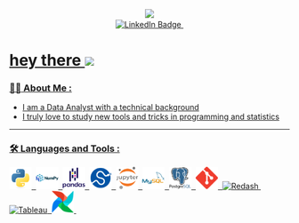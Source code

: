 <div id="header" align="center">
  <img src="https://media.giphy.com/media/LaVp0AyqR5bGsC5Cbm/giphy.gif" width="200"/>
</div>


<div id="badges" align="center">
  <a href="https://www.linkedin.com/in/%D1%8E%D0%BD%D1%83%D1%81%D1%85%D0%BE%D0%BD-%D0%BA%D0%BE%D1%81%D0%B8%D0%BC%D1%85%D1%83%D0%B6%D0%B0%D0%B5%D0%B2-4ab336296/">
  <img src="https://img.shields.io/badge/LinkedIn-blue?style=plastic&logo=LinkedIn&logoColor=white" alt="LinkedIn Badge"/>
  <img src="https://komarev.com/ghpvc/?username=GravityIsMyLife&style=flat-square&color=blue" alt=""/>
</div>

<h1>
  hey there
  <img src="https://media.giphy.com/media/hvRJCLFzcasrR4ia7z/giphy.gif" width="30px"/>
</h1>


### :man_technologist: About Me :
- I am a Data Analyst with a technical background
- I truly love to study new tools and tricks in programming and statistics

---

### :hammer_and_wrench: Languages and Tools :
<div>
  <img src="https://github.com/devicons/devicon/blob/master/icons/python/python-original.svg" title="Python" alt="Python" width="40" height="40"/>&nbsp;
  <img src="https://github.com/devicons/devicon/blob/master/icons/numpy/numpy-original-wordmark.svg" title="NumPy" alt="NumPy" width="40" height="40"/>&nbsp;
  <img src="https://github.com/devicons/devicon/blob/master/icons/pandas/pandas-original-wordmark.svg" title="Pandas" alt="Pandas" width="40" height="40"/>&nbsp;
  <img src="https://raw.githubusercontent.com/scipy/scipy/main/doc/source/_static/logo.svg" title="SciPy" alt="SciPy" width="40" height="40"/>&nbsp;
  <img src="https://github.com/devicons/devicon/blob/master/icons/jupyter/jupyter-original-wordmark.svg" title="Jupiter" alt="Jupiter" width="40" height="40"/>&nbsp;
  <img src="https://github.com/devicons/devicon/blob/master/icons/mysql/mysql-original-wordmark.svg" title="MySql" alt="MySql" width="40" height="40"/>&nbsp;
  <img src="https://github.com/devicons/devicon/blob/master/icons/postgresql/postgresql-original-wordmark.svg" title="PostgreSql" alt="PostgreSql" width="40" height="40"/>&nbsp;
  <img src="https://github.com/walkxcode/dashboard-icons/blob/main/svg/git.svg" title="Git" alt="Git" width="40" height="40"/>&nbsp;
  <img src="https://www.vectorlogo.zone/logos/redashio/redashio-icon.svg" title="Redash" alt="Redash" width="40" height="40"/>&nbsp;
  <img src="https://github.com/gilbarbara/logos/blob/main/logos/tableau-icon.svg" title="Tableau" alt="Tableau" width="40" height="40"/>&nbsp;
  <img src="https://github.com/apache/airflow/blob/main/airflow/www/static/pin_100.png" title="Airflow" alt="Airflow" width="40" height="40"/>&nbsp;
</div>










<!--
**GravityIsMyLife/GravityIsMyLife** is a ✨ _special_ ✨ repository because its `README.md` (this file) appears on your GitHub profile.

Here are some ideas to get you started:

- 🔭 I’m currently working on ...
- 🌱 I’m currently learning ...
- 👯 I’m looking to collaborate on ...
- 🤔 I’m looking for help with ...
- 💬 Ask me about ...
- 📫 How to reach me: ...
- 😄 Pronouns: ...
- ⚡ Fun fact: ...
-->
